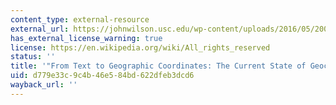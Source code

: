 ```yaml
---
content_type: external-resource
external_url: https://johnwilson.usc.edu/wp-content/uploads/2016/05/2007-Goldberg-Knoblock-Wilson-JURISA.pdf
has_external_license_warning: true
license: https://en.wikipedia.org/wiki/All_rights_reserved
status: ''
title: '"From Text to Geographic Coordinates: The Current State of Geocoding" (PDF)'
uid: d779e33c-9c4b-46e5-84bd-622dfeb3dcd6
wayback_url: ''
---
```

